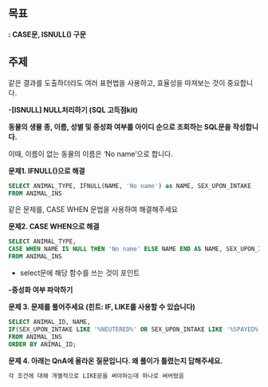 ## 목표

**: CASE문, ISNULL() 구문**

## 주제

같은 결과를 도출하더라도 여러 표현법을 사용하고, 효율성을 따져보는 것이 중요합니다.

**-[ISNULL] NULL처리하기 (SQL 고득점kit)**

[](https://school.programmers.co.kr/learn/courses/30/lessons/59410)

**동물의 생물 종, 이름, 성별 및 중성화 여부를 아이디 순으로 조회하는 SQL문을 작성합니다.**

이때, 이름이 없는 동물의 이름은 ‘No name’으로 합니다.

**문제1. IFNULL()으로 해결**

```sql
SELECT ANIMAL_TYPE, IFNULL(NAME, 'No name') as NAME, SEX_UPON_INTAKE
FROM ANIMAL_INS
```

같은 문제를, CASE WHEN 문법을 사용하여 해결해주세요

**문제2. CASE WHEN으로 해결**

```sql
SELECT ANIMAL_TYPE,
CASE WHEN NAME IS NULL THEN 'No name' ELSE NAME END AS NAME, SEX_UPON_INTAKE
FROM ANIMAL_INS
```
- select문에 해당 함수를 쓰는 것이 포인트



**-중성화 여부 파악하기**

[](https://school.programmers.co.kr/learn/courses/30/lessons/59409#qna)

**문제 3. 문제를 풀어주세요 (힌트: IF, LIKE를 사용할 수 있습니다)**

```sql
SELECT ANIMAL_ID, NAME, 
IF(SEX_UPON_INTAKE LIKE '%NEUTERED%' OR SEX_UPON_INTAKE LIKE '%SPAYED%', "O", "X")
FROM ANIMAL_INS
ORDER BY ANIMAL_ID;
```

**문제 4. 아래는 QnA에 올라온 질문입니다. 왜 풀이가 틀렸는지 답해주세요.**

[](https://school.programmers.co.kr/questions/80270)

```sql
각 조건에 대해 개별적으로 LIKE문을 써야하는데 하나로 써버렸음
```